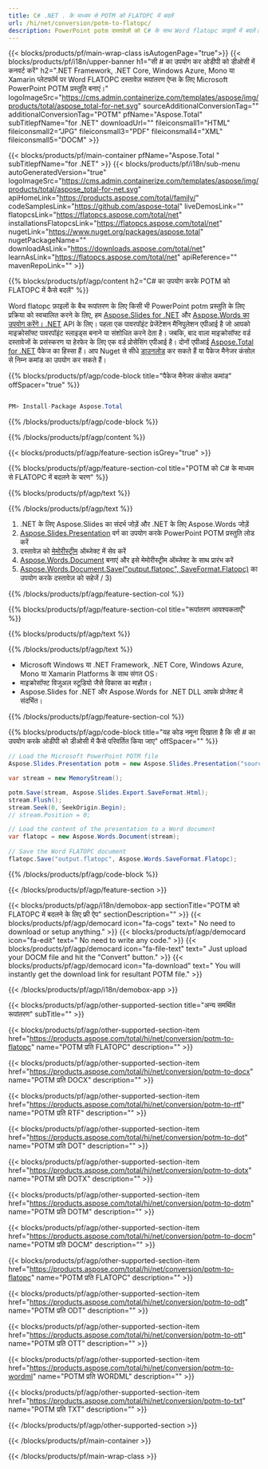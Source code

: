 ```yaml
---
title: C# .NET . के माध्यम से POTM को FLATOPC में बदलें 
url: /hi/net/conversion/potm-to-flatopc/ 
description: PowerPoint potm दस्तावेज़ों को C# के साथ Word flatopc फ़ाइलों में बदलें। ASP.NET या अन्य .NET अनुप्रयोगों में एकाधिक फ़ाइलों को कनवर्ट करें।
---
```


{{< blocks/products/pf/main-wrap-class isAutogenPage="true">}}
{{< blocks/products/pf/i18n/upper-banner h1="सी # का उपयोग कर ओडीपी को डीओसी में कनवर्ट करें" h2=".NET Framework, .NET Core, Windows Azure, Mono या Xamarin प्लेटफॉर्म पर Word FLATOPC दस्तावेज़ रूपांतरण ऐप्स के लिए Microsoft PowerPoint POTM प्रस्तुति बनाएं।" logoImageSrc="https://cms.admin.containerize.com/templates/aspose/img/products/total/aspose_total-for-net.svg" sourceAdditionalConversionTag="" additionalConversionTag="POTM" pfName="Aspose.Total" subTitlepfName="for .NET" downloadUrl="" fileiconsmall1="HTML" fileiconsmall2="JPG" fileiconsmall3="PDF" fileiconsmall4="XML" fileiconsmall5="DOCM" >}}

{{< blocks/products/pf/main-container pfName="Aspose.Total " subTitlepfName="for .NET" >}}
{{< blocks/products/pf/i18n/sub-menu autoGeneratedVersion="true" logoImageSrc="https://cms.admin.containerize.com/templates/aspose/img/products/total/aspose_total-for-net.svg" apiHomeLink="https://products.aspose.com/total/family/" codeSamplesLink="https://github.com/aspose-total" liveDemosLink="" flatopcsLink="https://flatopcs.aspose.com/total/net" installationsFlatopcsLink="https://flatopcs.aspose.com/total/net" nugetLink="https://www.nuget.org/packages/aspose.total" nugetPackageName="" downloadAsLink="https://downloads.aspose.com/total/net" learnAsLink="https://flatopcs.aspose.com/total/net" apiReference="" mavenRepoLink="" >}}

{{% blocks/products/pf/agp/content h2="C# का उपयोग करके POTM को FLATOPC में कैसे बदलें" %}}

Word flatopc फ़ाइलों के बैच रूपांतरण के लिए किसी भी PowerPoint potm प्रस्तुति के लिए प्रक्रिया को स्वचालित करने के लिए, हम [Aspose.Slides for .NET](https://products.aspose.com/slides/net) और [Aspose.Words का उपयोग करेंगे। .NET](https://products.aspose.com/words/net) API के लिए। पहला एक पावरपॉइंट प्रेजेंटेशन मैनिपुलेशन एपीआई है जो आपको माइक्रोसॉफ्ट पावरपॉइंट स्लाइड्स बनाने या संशोधित करने देता है। जबकि, बाद वाला माइक्रोसॉफ्ट वर्ड दस्तावेजों के प्रसंस्करण या हेरफेर के लिए एक वर्ड प्रोसेसिंग एपीआई है। दोनों एपीआई [Aspose.Total for .NET](https://products.aspose.com/total/net) पैकेज का हिस्सा हैं। आप Nuget से सीधे [डाउनलोड](https://downloads.aspose.com/) कर सकते हैं या पैकेज मैनेजर कंसोल से निम्न कमांड का उपयोग कर सकते हैं।

{{% blocks/products/pf/agp/code-block title="पैकेज मैनेजर कंसोल कमांड" offSpacer="true" %}}

```cs

PM> Install-Package Aspose.Total

```

{{% /blocks/products/pf/agp/code-block %}}

{{% /blocks/products/pf/agp/content %}}

{{< blocks/products/pf/agp/feature-section isGrey="true" >}}

{{% blocks/products/pf/agp/feature-section-col title="POTM को C# के माध्यम से FLATOPC में बदलने के चरण" %}}

{{% blocks/products/pf/agp/text %}}

{{% /blocks/products/pf/agp/text %}}

1. .NET के लिए Aspose.Slides का संदर्भ जोड़ें और .NET के लिए Aspose.Words जोड़ें
1. [Aspose.Slides.Presentation](https://apireference.aspose.com/slides/net/aspose.slides/presentation) वर्ग का उपयोग करके PowerPoint POTM प्रस्तुति लोड करें
1. दस्तावेज़ को [मेमोरीस्ट्रीम](https://flatopcs.microsoft.com/en-us/dotnet/api/system.io.memorystream?view=net-5.0) ऑब्जेक्ट में सेव करें
1. [Aspose.Words.Document](https://apireference.aspose.com/words/net/aspose.words/document) बनाएं और इसे मेमोरीस्ट्रीम ऑब्जेक्ट के साथ प्रारंभ करें
1. [Aspose.Words.Document.Save("output.flatopc", SaveFormat.Flatopc)](https://apireference.aspose.com/words/net/aspose.words.document/save/methods) का उपयोग करके दस्तावेज़ को सहेजें / 3)

{{% /blocks/products/pf/agp/feature-section-col %}}

{{% blocks/products/pf/agp/feature-section-col title="रूपांतरण आवश्यकताएँ" %}}

{{% blocks/products/pf/agp/text %}}

{{% /blocks/products/pf/agp/text %}}

- Microsoft Windows या .NET Framework, .NET Core, Windows Azure, Mono या Xamarin Platforms के साथ संगत OS।
- माइक्रोसॉफ्ट विजुअल स्टूडियो जैसे विकास का माहौल।
- Aspose.Slides for .NET और Aspose.Words for .NET DLL आपके प्रोजेक्ट में संदर्भित।

{{% /blocks/products/pf/agp/feature-section-col %}}

{{% blocks/products/pf/agp/code-block title="यह कोड नमूना दिखाता है कि सी # का उपयोग करके ओडीपी को डीओसी में कैसे परिवर्तित किया जाए" offSpacer="" %}}

```cs
// Load the Microsoft PowerPoint POTM file
Aspose.Slides.Presentation potm = new Aspose.Slides.Presentation("source.potm");

var stream = new MemoryStream();

potm.Save(stream, Aspose.Slides.Export.SaveFormat.Html);
stream.Flush();
stream.Seek(0, SeekOrigin.Begin);
// stream.Position = 0;

// Load the content of the presentation to a Word document
var flatopc = new Aspose.Words.Document(stream);
      
// Save the Word FLATOPC document
flatopc.Save("output.flatopc", Aspose.Words.SaveFormat.Flatopc);

```

{{% /blocks/products/pf/agp/code-block %}}

{{< /blocks/products/pf/agp/feature-section >}}


<!-- aboutfile Starts -->

{{< blocks/products/pf/agp/i18n/demobox-app sectionTitle="POTM को FLATOPC में बदलने के लिए फ्री ऐप" sectionDescription="" >}}
        {{< blocks/products/pf/agp/democard icon="fa-cogs" text=" No need to download or setup anything." >}}
        {{< blocks/products/pf/agp/democard icon="fa-edit" text=" No need to write any code." >}}
        {{< blocks/products/pf/agp/democard icon="fa-file-text" text=" Just upload your DOCM file and hit the \"Convert\" button." >}}
        {{< blocks/products/pf/agp/democard icon="fa-download" text=" You will instantly get the download link for resultant POTM file." >}}

{{< /blocks/products/pf/agp/i18n/demobox-app >}}

<!-- aboutfile Ends -->

{{< blocks/products/pf/agp/other-supported-section title="अन्य समर्थित रूपांतरण" subTitle="" >}}

{{< blocks/products/pf/agp/other-supported-section-item href="https://products.aspose.com/total/hi/net/conversion/potm-to-flatopc" name="POTM प्रति FLATOPC" description="" >}}

{{< blocks/products/pf/agp/other-supported-section-item href="https://products.aspose.com/total/hi/net/conversion/potm-to-docx" name="POTM प्रति DOCX" description="" >}}

{{< blocks/products/pf/agp/other-supported-section-item href="https://products.aspose.com/total/hi/net/conversion/potm-to-rtf" name="POTM प्रति RTF" description="" >}}

{{< blocks/products/pf/agp/other-supported-section-item href="https://products.aspose.com/total/hi/net/conversion/potm-to-dot" name="POTM प्रति DOT" description="" >}}

{{< blocks/products/pf/agp/other-supported-section-item href="https://products.aspose.com/total/hi/net/conversion/potm-to-dotx" name="POTM प्रति DOTX" description="" >}}

{{< blocks/products/pf/agp/other-supported-section-item href="https://products.aspose.com/total/hi/net/conversion/potm-to-dotm" name="POTM प्रति DOTM" description="" >}}

{{< blocks/products/pf/agp/other-supported-section-item href="https://products.aspose.com/total/hi/net/conversion/potm-to-docm" name="POTM प्रति DOCM" description="" >}}

{{< blocks/products/pf/agp/other-supported-section-item href="https://products.aspose.com/total/hi/net/conversion/potm-to-flatopc" name="POTM प्रति FLATOPC" description="" >}}

{{< blocks/products/pf/agp/other-supported-section-item href="https://products.aspose.com/total/hi/net/conversion/potm-to-odt" name="POTM प्रति ODT" description="" >}}

{{< blocks/products/pf/agp/other-supported-section-item href="https://products.aspose.com/total/hi/net/conversion/potm-to-ott" name="POTM प्रति OTT" description="" >}}

{{< blocks/products/pf/agp/other-supported-section-item href="https://products.aspose.com/total/hi/net/conversion/potm-to-wordml" name="POTM प्रति WORDML" description="" >}}

{{< blocks/products/pf/agp/other-supported-section-item href="https://products.aspose.com/total/hi/net/conversion/potm-to-txt" name="POTM प्रति TXT" description="" >}}



{{< /blocks/products/pf/agp/other-supported-section >}}

{{< /blocks/products/pf/main-container >}}
    
{{< /blocks/products/pf/main-wrap-class >}}